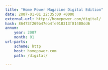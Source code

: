 ```yaml
---
title: "Home Power Magazine Digital Edition"
date: 2007-01-01 22:35:00 +0000
external-url: http://homepower.com/digital/
hash: 86473f269b47eb4fe910313f81408dd6
annum:
    year: 2007
    month: 01
url-parts:
    scheme: http
    host: homepower.com
    path: /digital/

---
```



